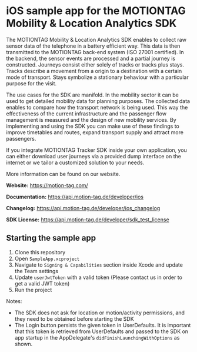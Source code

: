 # iOS sample app for the MOTIONTAG Mobility & Location Analytics SDK

The MOTIONTAG Mobility & Location Analytics SDK enables to collect raw sensor data of the telephone in
a battery efficient way. This data is then transmitted to the MOTIONTAG back-end system (ISO 27001 certified).
In the backend, the sensor events are processed and a partial journey is constructed. Journeys consist
either solely of tracks or tracks plus stays. Tracks describe a movement from a origin to a destination with
a certain mode of transport. Stays symbolize a stationary behaviour with a particular purpose for the visit.

The use cases for the SDK are manifold. In the mobility sector it can be used to get detailed mobility data
for planning purposes. The collected data enables to compare how the transport network is being used.
This way the effectiveness of the current infrastructure and the passenger flow management is measured and
the design of new mobility services. By implementing and using the SDK you can make use of these findings
to improve timetables and routes, expand transport supply and attract more passengers.

If you integrate MOTIONTAG Tracker SDK inside your own application, you can either download
user journeys via a provided dump interface on the internet or we tailor a customized solution to
your needs.

More information can be found on our website.

**Website:** https://motion-tag.com/

**Documentation:** https://api.motion-tag.de/developer/ios

**Changelog:** https://api.motion-tag.de/developer/ios_changelog

**SDK License:** https://api.motion-tag.de/developer/sdk_test_license


## Starting the sample app

1. Clone this repository
2. Open `SampleApp.xcproject`
3. Navigate to `Signing & Capabilities` section inside Xcode and update the Team settings
4. Update `userJwtToken` with a valid token (Please contact us in order to get a valid JWT token)
5. Run the project

Notes:

- The SDK does not ask for location or motion/activity permissions, and they need to be obtained before starting the SDK
- The Login button persists the given token in UserDefaults. It is important that this token is retrieved from UserDefaults 
and passed to the SDK on app startup in the AppDelegate's ```didFinishLaunchingWithOptions``` as shown.

